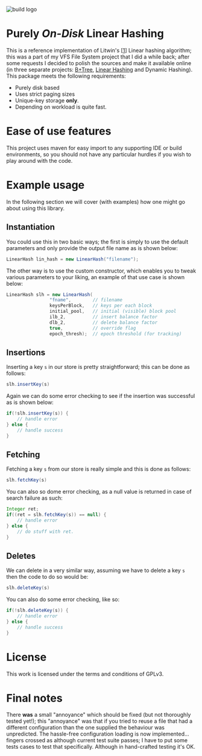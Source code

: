 ![build logo](https://travis-ci.org/andylamp/linhash.svg?branch=master)
# Purely *On-Disk* Linear Hashing


This is a reference implementation of Litwin's [[1]] Linear hashing algorithm; this was a part of my VFS 
File System project that I did a while back; after some requests I decided to polish the sources and make it
available online (in three separate projects: [B+Tree][2], [Linear Hashing][3] and Dynamic Hashing). This 
package meets the following requirements:

 * Purely disk based
 * Uses strict paging sizes
 * Unique-key storage **only**.
 * Depending on workload is quite fast.
 
# Ease of use features

This project uses maven for easy import to any supporting IDE or build environments, so you should not have any
particular hurdles if you wish to play around with the code.

# Example usage

In the following section we will cover (with examples) how one might go about using this library.

## Instantiation

You could use this in two basic ways; the first is simply to use the default parameters and only 
provide the output file name as is shown below:

```java
LinearHash lin_hash = new LinearHash("filename");
```

The other way is to use the custom constructor, which enables you to tweak various parameters to your liking, an
example of that use case is shown below:

```java
LinearHash slh = new LinearHash(
				"fname",        // filename
				keysPerBlock,   // keys per each block
				initial_pool,   // initial (visible) block pool
				ilb_2,          // insert balance factor
				dlb_2,          // delete balance factor
				true,           // override flag
				epoch_thresh);  // epoch threshold (for tracking)
```

## Insertions

Inserting a key `s` in our store is pretty straightforward; this can
be done as follows:

```java
slh.insertKey(s)
```

Again we can do some error checking to see if the insertion was
successful as is shown below:

```java
if(!slh.insertKey(s)) {
    // handle error
} else {
    // handle success
}
```

## Fetching

Fetching a key `s` from our store is really simple and this 
is done as follows:

```java
slh.fetchKey(s)
```

You can also so dome error checking, as a null value is returned in
case of search failure as such:

```java
Integer ret;
if((ret = slh.fetchKey(s)) == null) {
    // handle error
} else {
    // do stuff with ret.
}
```

## Deletes

We can delete in a very similar way, assuming we have to delete a key `s` 
then the code to do so would be:

```java
slh.deleteKey(s)
```

You can also do some error checking, like so:

```java
if(!slh.deleteKey(s)) {
    // handle error
} else {
    // handle success
}
```

# License

This work is licensed under the terms and conditions of GPLv3.


# Final notes

There **was** a small "annoyance" which should be fixed (but not thoroughly 
tested yet!); this "annoyance" was that if you tried to reuse a file that 
had a different configuration than the one supplied the behaviour was 
unpredicted. The hassle-free configuration loading is now implemented...
fingers crossed as although current test suite passes; I have to put 
some tests cases to test that specifically. Although in hand-crafted 
testing it's OK.

[1]: http://www.cs.cmu.edu/~christos/courses/826-resources/PAPERS+BOOK/linear-hashing.PDF
[2]: https://github.com/andylamp/BPlusTree 
[3]: https://github.com/andylamp/linhash
